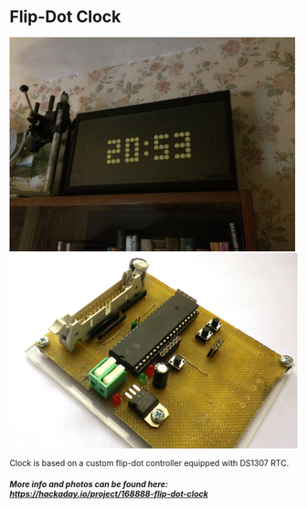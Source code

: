 # Flip-Dot Clock

<img src="img/flipdot_clock.jpg" width="500">
<img src="img/flip-dot_controller.jpg" width="800">

Clock is based on a custom flip-dot controller equipped with DS1307 RTC. 
##### More info and photos can be found here: https://hackaday.io/project/168888-flip-dot-clock

